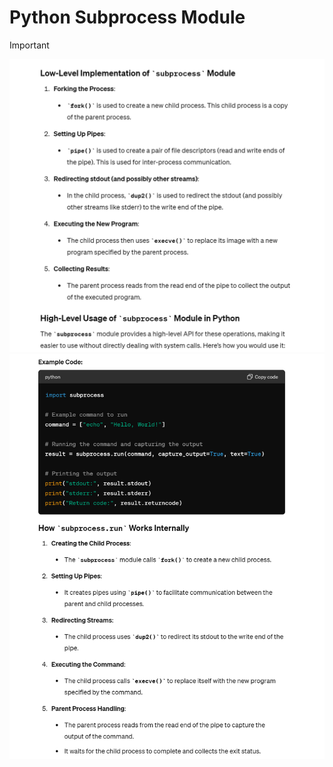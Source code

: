 # Python Subprocess Module
> [!important]
> ![](Process_Communication.assets/image-20240513102309397.png)![](Process_Communication.assets/image-20240513102319174.png)



